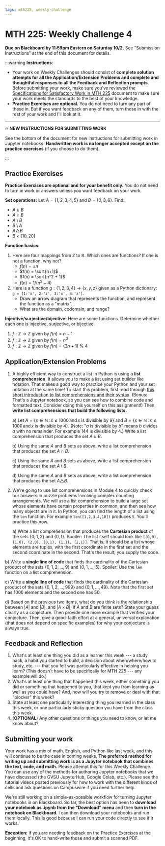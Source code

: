 ```yaml
---
tags: mth225, weekly-challenge
---
```


# MTH 225: Weekly Challenge 4

**Due on Blackboard by 11:59pm Eastern on Saturday 10/2.** See "Submission Instructions" at the end of this document for details. 

:::warning
**Instructions**: 

* Your work on Weekly Challenges should consist of **complete solution attempts for all the Application/Extension Problems and complete and thoughtful responses to all the Feedback and Reflection prompts**. Before submitting your work, make sure you've reviewed the [Specifications for Satisfactory Work in MTH 225](/Cy6P0rGZQzuOM3NwZ3ZuMw) document to make sure your work meets the standards to the best of your knowledge. 
* **Practice Exercises are optional.** You do not need to turn any part of these in. But if you want feedback on any of them, turn those in with the rest of your work and I'll look at it. 

---

:fire: **NEW INSTRUCTIONS FOR SUBMITTING WORK**

See the bottom of the document for new instructions for submitting work in Jupyter notebooks. **Handwritten work is no longer accepted except on the practice exercises** (if you choose to do them). 

:::


## Practice Exercises 

**Practice Exercises are optional and for your benefit only.** You do not need to turn in work or answers unless you want feedback on your work. 

**Set operations:** Let $A = \{1,2,3,4,5\}$ and $B = \{0,3,6\}$. Find: 
   * $A \cup B$
   * $A \cap B$
   * $A \setminus B$
   * $B \setminus A$ 
   * $A \triangle B$ 
   * $B \times \{10, 20\}$ 

**Function basics:**

1. Here are four mappings from $\mathbb{Z}$ to $\mathbb{R}$. Which ones are functions? If one is not a function, why not? 
   * $f(n) = \pm n$
   * $f(n) = \sqrt{n+1}$
   * $f(n) = \sqrt{n^2 + 1}$
   * $f(n) = 1/(n^2 - 4)$ 
2. Here is a function $g:\{1,2,3,4\} \rightarrow \{x,y,z\}$ given as a Python dictionary: `g = [1:'x', 2:'z', 3:'x', 4:'z']`. 
   * Draw an arrow diagram that represents the function, and represent the function as a "matrix". 
   * What are the domain, codomain, and range? 

**Injective/surjective/bijective:** Here are some functions. Determine whether each one is injective, surjective, or bijective. 

1. $f: \mathbb{Z} \rightarrow \mathbb{Z}$ given by $f(n) = n-1$
2. $f: \mathbb{Z} \rightarrow \mathbb{Z}$ given by $f(n) = n^3$
3. $f: \mathbb{Z} \rightarrow \mathbb{Z}$ given by $f(n) = (3n+1) \ \% \ 4$


## Application/Extension Problems 



1. A highly efficient way to construct a list in Python is using a **list comprehension**. It allows you to make a list using set builder like notation. That makes a good way to practice your Python and your set notation at the same time! To start this problem, first read through [this short introduction to list comprehensions and their syntax](https://colab.research.google.com/drive/1mLlqmfEExYUN_Rmdz3zXcNcZFdV9Zxq7?usp=sharing). (Bonus: That's a Jupyter notebook, so you can see how to combine code and formatted text. Consider doing this yourself on this assignment!) Then, **write list comprehensions that build the following lists.**


   a) Let $A = \{x \in \mathbb{N} \, : \, x \leq 1000 \, \text{and} \, x \ \text{is divisible by 9} \}$ and $B = \{x \in \mathbb{N} \, : \, x \leq 1000 \, \text{and} \, x \ \text{is divisible by 4} \}$. (Note: "$a$ is divisible by $b$" means $b$ divides $a$ with no remainder. For example $144$ is divisible by $4$.) Write a list comprehension that produces the set $A \cup B$. 
   
   b) Using the same $A$ and $B$ sets as above, write a list comprehension that produces the set $A \cap B$. 
   
   c) Using the same $A$ and $B$ sets as above, write a list comprehension that produces the set $A \setminus B$. 
   
   d) Using the same $A$ and $B$ sets as above, write a list comprehension that produces the set $A \triangle B$.



2. We're going to use list comprehensions in Module 4 to quickly check our answers in puzzle problems involving complex counting arrangements. We will use a list comprehension to build a large set whose elements have certain properties in common, and then see how many objects are in it. In Python, you can find the length of a list using the `len` function. For example `len([1,2,3,4,10])` produces `5`. You'll practice this now. 

   a) Write a list comprehension that produces the **Cartesian product** of the sets $\{0,1,2\}$ and $\{0,1\}$. Spoiler: The list itself should look like `[(0,0), (1,0), (2,0), (0,1), (1,1), (2,1)]`. That is, it should be a list whose elements are tuples, with the first coordinate in the first set and the second coordinate in the second. That's the result; you supply the code. 

b) Write a **single line of code** that finds the cardinality of the Cartesian product of the sets $\{0,1,2,\dots,9\}$ and $\{0,1, \dots, 5\}$. Spoiler: Use the `len` function on a list comprehension. 

c) Write a **single line of code** that finds the cardinality of the Cartesian product of the sets $\{0,1,2,\dots,999\}$ and $\{0,1, \dots, 49\}$. Note that the first set has 1000 elements and the second one has 50. 

   d) Based on the previous two items, what do you think is the relationship between $|A|$ and $|B|$, and $|A \times B|$, if $A$ and $B$ are finite sets? State your guess clearly as a conjecture. Then provide one more example that verifies your conjecture. Then, give a good-faith effort at a general, universal explanation (that does not depend on specific examples) for why your conjecture is always true. 




## Feedback and Reflection 

1. What's at least one thing you did as a learner this week --- a study hack, a habit you started to build, a decision about when/where/how to study, etc. --- that you felt was particularly effective in helping you learn? (This doesn't have to be specifically for MTH 225 --- any example will do.)
2. What's at least one thing that happened this week, either something you did or something that happened to you, that kept you from learning as well as you could have? And, how will you try to remove or deal with that "blocker" this week? 
3. State at least one particularly interesting thing you learned in the class this week, or one particularly sticky question you have from the class this week.
4. (**OPTIONAL**) Any other questions or things you need to know, or let me know about? 

## Submitting your work

Your work has a mix of math, English, and Python like last week, and this will continue to be the case in coming weeks. **The preferred method for writing up and submitting work is as a Jupyter notebook that combines the text, code, and math.** Please attempt this for this Weekly Challenge. You can use any of the methods for authoring Jupyter notebooks that we have discussed (the GVSU JupyterHub, Google Colab, etc.). Please see the tutorial videos posted previously for how to work with the different kinds of cells and ask questions on Campuswire if you need further help. 

We're still working on a simple-as-possible workflow for turning Jupyter notebooks in on Blackboard. So far, the best option has been to **download your notebook as .ipynb from the "Download" menu** and then **turn in the notebook on Blackboard**. I can then download your notebooks and run them locally. This is good because I can run your code directly to see if it works. 

**Exception:** If you are needing feedback on the Practice Exercises at the beginning, it's OK to hand-write those and submit a scanned PDF. 